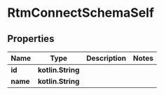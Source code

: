 
# RtmConnectSchemaSelf

## Properties
Name | Type | Description | Notes
------------ | ------------- | ------------- | -------------
**id** | **kotlin.String** |  | 
**name** | **kotlin.String** |  | 




